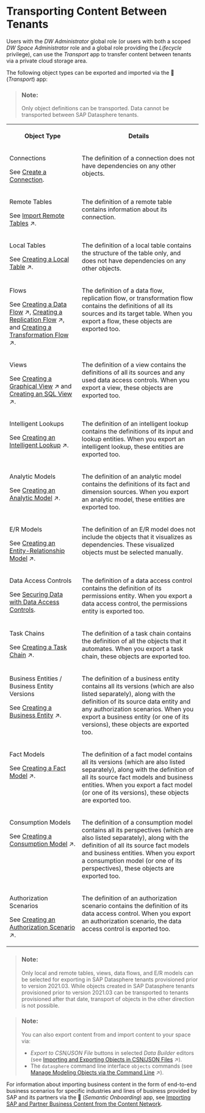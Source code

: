 <!-- loiodf12666cf98e41248ef2251c564b0166 -->

<link rel="stylesheet" type="text/css" href="../css/sap-icons.css"/>

# Transporting Content Between Tenants

Users with the *DW Administrator* global role \(or users with both a scoped *DW Space Administrator* role and a global role providing the *Lifecycle* privilege\), can use the *Transport* app to transfer content between tenants via a private cloud storage area.

The following object types can be exported and imported via the <span class="FPA-icons-V3"></span> \(*Transport*\) app:

> ### Note:  
> Only object definitions can be transported. Data cannot be transported between SAP Datasphere tenants.


<table>
<tr>
<th valign="top">

Object Type

</th>
<th valign="top">

Details

</th>
</tr>
<tr>
<td valign="top">

Connections

See [Create a Connection](../Integrating-Data-Via-Connections/create-a-connection-c216584.md).

</td>
<td valign="top">

The definition of a connection does not have dependencies on any other objects.

</td>
</tr>
<tr>
<td valign="top">

Remote Tables

See [Import Remote Tables](https://help.sap.com/viewer/24f836070a704022a40c15442163e5cf/DEV_CURRENT/en-US/fd04efbac29c44fb8cfeaf2166b3d882.html "Import remote tables from a connection into your space directly from the Data Builder start page or the Repository Explorer.") :arrow_upper_right:.

</td>
<td valign="top">

The definition of a remote table contains information about its connection.

</td>
</tr>
<tr>
<td valign="top">

Local Tables

See [Creating a Local Table](https://help.sap.com/viewer/24f836070a704022a40c15442163e5cf/DEV_CURRENT/en-US/2509fe4d86aa472b9858164b55b38077.html "Create a table and define columns to receive data from a flow or a CSV file. You can also import tables from a connection or a CSN file.") :arrow_upper_right:.

</td>
<td valign="top">

The definition of a local table contains the structure of the table only, and does not have dependencies on any other objects.

</td>
</tr>
<tr>
<td valign="top">

Flows

See [Creating a Data Flow](https://help.sap.com/viewer/24f836070a704022a40c15442163e5cf/DEV_CURRENT/en-US/e30fd1417e954577baae3246ea470c3f.html "Create a data flow to move and transform data in an intuitive graphical interface. You can drag and drop sources from the Source Browser, join them as appropriate, add other operators to remove or create columns, aggregate data, and do Python scripting, before writing the data to the target table.") :arrow_upper_right:, [Creating a Replication Flow](https://help.sap.com/viewer/24f836070a704022a40c15442163e5cf/DEV_CURRENT/en-US/25e2bd7a70d44ac5b05e844f9e913471.html "Create a replication flow to copy multiple data assets from a source to a target.") :arrow_upper_right:, and [Creating a Transformation Flow](https://help.sap.com/viewer/24f836070a704022a40c15442163e5cf/DEV_CURRENT/en-US/f7161e6c20204672ac4a6d90c81762e4.html "Create a transformation flow to load data from one or more sources, apply transformations (such as a join), and output the result in a target table. You can load a full set of data from one or more sources to a target table. You can add local tables and views, Open SQL schema objects, and also remote tables located in BW Bridge spaces. You can also load delta changes (including deleted records) from one source table to a target table.") :arrow_upper_right:.

</td>
<td valign="top">

The definition of a data flow, replication flow, or transformation flow contains the definitions of all its sources and its target table. When you export a flow, these objects are exported too.

</td>
</tr>
<tr>
<td valign="top">

Views

See [Creating a Graphical View](https://help.sap.com/viewer/24f836070a704022a40c15442163e5cf/DEV_CURRENT/en-US/27efb479c4814252964d3fbc6ca2dfc3.html "Create a view to query sources in an intuitive graphical interface. You can drag and drop sources from the Source Browser, join them as appropriate, add other operators to remove or create columns and filter or aggregate data, and specify measures and other aspects of your output structure in the output node.") :arrow_upper_right: and [Creating an SQL View](https://help.sap.com/viewer/24f836070a704022a40c15442163e5cf/DEV_CURRENT/en-US/81920e4d583f45fd8761c662d3c8abab.html "Create a view to query sources in a powerful SQL editor. You can choose between writing a standard SQL query using SELECT statements and operators such as JOIN and UNION, or use SQLScript to produce a table function. You can drag sources from the Source Browser, and specify measures and other aspects of your output structure in the side panel.") :arrow_upper_right:.

</td>
<td valign="top">

The definition of a view contains the definitions of all its sources and any used data access controls. When you export a view, these objects are exported too.

</td>
</tr>
<tr>
<td valign="top">

Intelligent Lookups

See [Creating an Intelligent Lookup](https://help.sap.com/viewer/24f836070a704022a40c15442163e5cf/DEV_CURRENT/en-US/8f29f801faea4d48816d0339777f9d16.html "Create an intelligent lookup to merge data from two entities even if there are problems joining them. Intelligent lookup offers a business-centric, interactive data harmonization environment for subject matter experts.") :arrow_upper_right:.

</td>
<td valign="top">

The definition of an intelligent lookup contains the definitions of its input and lookup entities. When you export an intelligent lookup, these entities are exported too.

</td>
</tr>
<tr>
<td valign="top">

Analytic Models

See [Creating an Analytic Model](https://help.sap.com/viewer/24f836070a704022a40c15442163e5cf/DEV_CURRENT/en-US/e5fbe9e2cb93484dab8b1963145e565f.html "Create an analytic model as a basis for consumption in SAP Analytics Cloud.") :arrow_upper_right:.

</td>
<td valign="top">

The definition of an analytic model contains the definitions of its fact and dimension sources. When you export an analytic model, these entities are exported too.

</td>
</tr>
<tr>
<td valign="top">

E/R Models

See [Creating an Entity-Relationship Model](https://help.sap.com/viewer/24f836070a704022a40c15442163e5cf/DEV_CURRENT/en-US/a91c042549fb497384e756d5f5c71fde.html "Create an E/R model to import, visualize, edit, and deploy multiple tables and views together. You can use an E/R model to better understand a subset of the entities in your space, and to communicate this information to other stakeholders.") :arrow_upper_right:.

</td>
<td valign="top">

The definition of an E/R model does not include the objects that it visualizes as dependencies. These visualized objects must be selected manually.

</td>
</tr>
<tr>
<td valign="top">

Data Access Controls

See [Securing Data with Data Access Controls](../Data-Access-Control/securing-data-with-data-access-controls-a032e51.md).

</td>
<td valign="top">

The definition of a data access control contains the definition of its permissions entity. When you export a data access control, the permissions entity is exported too.

</td>
</tr>
<tr>
<td valign="top">

Task Chains

See [Creating a Task Chain](https://help.sap.com/viewer/24f836070a704022a40c15442163e5cf/DEV_CURRENT/en-US/d1afbc2b9ee84d44a00b0b777ac243e1.html "Group multiple tasks into a task chain and run them manually once, or periodically, through a schedule.") :arrow_upper_right:.

</td>
<td valign="top">

The definition of a task chain contains the definition of all the objects that it automates. When you export a task chain, these objects are exported too.

</td>
</tr>
<tr>
<td valign="top">

Business Entities / Business Entity Versions

See [Creating a Business Entity](https://help.sap.com/viewer/24f836070a704022a40c15442163e5cf/DEV_CURRENT/en-US/c912cdc1537d4efbb24b08327ea68918.html "You use business entities to build your consumption model for analysis and reporting.") :arrow_upper_right:.

</td>
<td valign="top">

The definition of a business entity contains all its versions \(which are also listed separately\), along with the definition of its source data entity and any authorization scenarios. When you export a business entity \(or one of its versions\), these objects are exported too.

</td>
</tr>
<tr>
<td valign="top">

Fact Models

See [Creating a Fact Model](https://help.sap.com/viewer/24f836070a704022a40c15442163e5cf/DEV_CURRENT/en-US/5bbd14a328b549b2b53fce830ea25c15.html "Fact models are reusable models you can use to streamline the creation of other models within the same business context.") :arrow_upper_right:.

</td>
<td valign="top">

The definition of a fact model contains all its versions \(which are also listed separately\), along with the definition of all its source fact models and business entities. When you export a fact model \(or one of its versions\), these objects are exported too.

</td>
</tr>
<tr>
<td valign="top">

Consumption Models

See [Creating a Consumption Model](https://help.sap.com/viewer/24f836070a704022a40c15442163e5cf/DEV_CURRENT/en-US/337fa99de4a44700ba49e2214a1f3349.html "Consumption models are the basis to consume your data.") :arrow_upper_right:.

</td>
<td valign="top">

The definition of a consumption model contains all its perspectives \(which are also listed separately\), along with the definition of all its source fact models and business entities. When you export a consumption model \(or one of its perspectives\), these objects are exported too.

</td>
</tr>
<tr>
<td valign="top">

Authorization Scenarios

See [Creating an Authorization Scenario](https://help.sap.com/viewer/24f836070a704022a40c15442163e5cf/DEV_CURRENT/en-US/167c05c673dc4715baba8d5d305abb1e.html "Authorization scenarios help you control data access for business entities leveraging data access controls.") :arrow_upper_right:.

</td>
<td valign="top">

The definition of an authorization scenario contains the definition of its data access control. When you export an authorization scenario, the data access control is exported too.

</td>
</tr>
</table>

> ### Note:  
> Only local and remote tables, views, data flows, and E/R models can be selected for exporting in SAP Datasphere tenants provisioned prior to version 2021.03. While objects created in SAP Datasphere tenants provisioned prior to version 2021.03 can be transported to tenants provisioned after that date, transport of objects in the other direction is not possible.

> ### Note:  
> You can also export content from and import content to your space via:
> 
> -   *Export to CSN/JSON File* buttons in selected *Data Builder* editors \(see [Importing and Exporting Objects in CSN/JSON Files](https://help.sap.com/viewer/24f836070a704022a40c15442163e5cf/DEV_CURRENT/en-US/f8ff0628c9fc49229740ffcd4d20e9aa.html "You can use the tools in certain Data Builder editors to import objects to and export objects from your space.") :arrow_upper_right:\).
> -   The `datasphere` command line interface `objects` commands \(see [Manage Modeling Objects via the Command Line](https://help.sap.com/viewer/9b8363ae47c347de9a027c0e5567a37a/DEV_CURRENT/en-US/6f5c65f209004751aa48f9682ee2ec45.html "Users with a DW Modeler role (or equivalent privileges) can list, create, update, and delete modeling objects via the command line.") :arrow_upper_right:\).

For information about importing business content in the form of end-to-end business scenarios for specific industries and lines of business provided by SAP and its partners via the <span class="FPA-icons-V3"></span> \(*Semantic Onboarding*\) app, see [Importing SAP and Partner Business Content from the Content Network](../importing-sap-and-partner-business-content-from-the-content-network-400078d.md).

